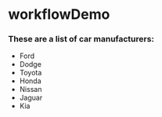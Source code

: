 # workflowDemo

### These are a list of car manufacturers:

- Ford
- Dodge
- Toyota
- Honda
- Nissan
- Jaguar
- Kia